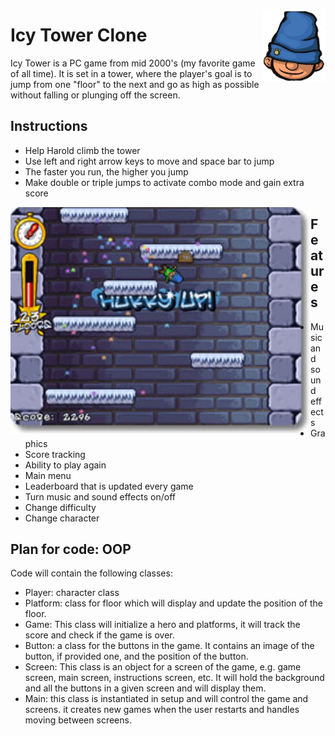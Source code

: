 [<img align="right" src="https://github.com/youssef-ahamid/introToIM/blob/master/Final_Project/harold.png" alt="Icy Tower" width="100">](#)


# Icy Tower Clone

Icy Tower is a PC game from mid 2000's (my favorite game of all time). It is set in a tower, where the player's goal is to jump from one "floor" to the next and go as high as possible without falling or plunging off the screen.

## Instructions

- Help Harold climb the tower
- Use left and right arrow keys to move and space bar to jump
- The faster you run, the higher you jump
- Make double or triple jumps to activate combo mode and gain extra score

[<img align="left" src="https://github.com/youssef-ahamid/introToIM/blob/master/Final_Project/icy_tower.jpg" alt="Icy Tower" width="480">](#)
## Features
- Music and sound effects
- Graphics
- Score tracking
- Ability to play again
- Main menu
- Leaderboard that is updated every game
- Turn music and sound effects on/off
- Change difficulty
- Change character


## Plan for code: OOP
Code will contain the following classes:
- Player: character class
- Platform: class for floor which will display and update the position of the floor.
- Game: This class will initialize a hero and platforms, it will track the score and check if the game is over.
- Button: a class for the buttons in the game. It contains an image of the button, if provided one, and the position of the button.
- Screen: This class is an object for a screen of the game, e.g. game screen, main screen, instructions screen, etc. It will hold the background and all the buttons in a given screen and will display them.
- Main: this class is instantiated in setup and will control the game and screens. it creates new games when the user restarts and handles moving between screens.
